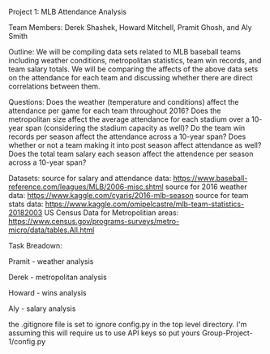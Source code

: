 Project 1: MLB Attendance Analysis

Team Members: Derek Shashek, Howard Mitchell, Pramit Ghosh, and Aly Smith

Outline: We will be compiling data sets related to MLB baseball teams including weather conditions, metropolitan statistics, team win records, and team salary totals. We will be comparing the affects of the above data sets on the attendance for each team and discussing whether there are direct correlations between them.

Questions: 
Does the weather (temperature and conditions) affect the attendance per game for each team throughout 2016?
Does the metropolitan size affect the average attendance for each stadium over a 10- year span (considering the stadium capacity as well)?
Do the team win records per season affect the attendance across a 10-year span? Does whether or not a team making it into post season affect attendance as well?
Does the total team salary each season affect the attendence per season across a 10-year span?

Datasets:
source for salary and attendance data: https://www.baseball-reference.com/leagues/MLB/2006-misc.shtml
source for 2016 weather data: https://www.kaggle.com/cyaris/2016-mlb-season
source for team stats data: https://www.kaggle.com/omipelcastre/mlb-team-statistics-20182003
US Census Data for Metropolitian areas: https://www.census.gov/programs-surveys/metro-micro/data/tables.All.html

Task Breadown:

Pramit - weather analysis

Derek - metropolitan analysis

Howard - wins analysis

Aly - salary analysis



the .gitignore file is set to ignore config.py in the top level directory.  I'm assuming this will require us to use API keys so put yours Group-Project-1/config.py
